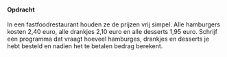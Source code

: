 #### Opdracht
In een fastfoodrestaurant houden ze de prijzen vrij simpel. Alle hamburgers kosten 2,40 euro, alle drankjes 2,10 euro en alle desserts 1,95 euro.
Schrijf een programma dat vraagt hoeveel hamburges, drankjes en desserts je hebt besteld en nadien het te betalen bedrag berekent.